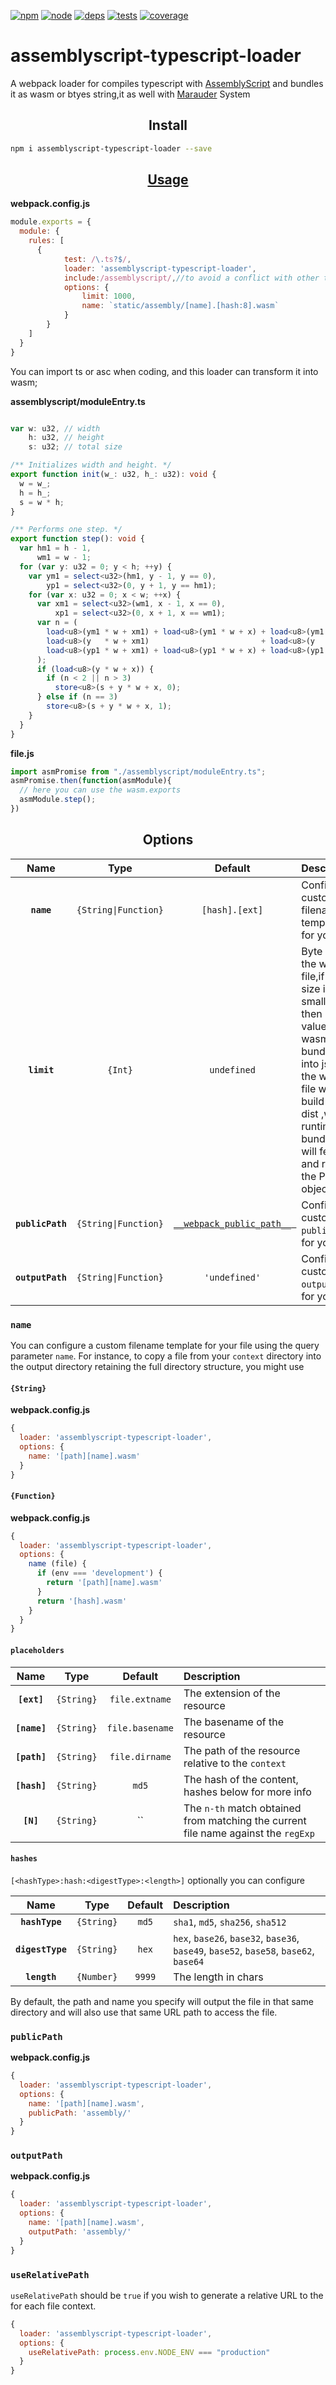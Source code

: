 [![npm][npm]][npm-url]
[![node][node]][node-url]
[![deps][deps]][deps-url]
[![tests][tests]][tests-url]
[![coverage][cover]][cover-url]


assemblyscript-typescript-loader
=================


A webpack loader for compiles typescript with [AssemblyScript](https://github.com/AssemblyScript/assemblyscript) and bundles it as wasm or btyes string,it as well with [Marauder](https://github.com/SinaMFE/webpack-marauder) System


<h2 align="center">Install</h2>

```bash
npm i assemblyscript-typescript-loader --save
```

<h2 align="center"><a href="#">Usage</a></h2>

**webpack.config.js**
```js
module.exports = {
  module: {
    rules: [
      {
            test: /\.ts?$/,
            loader: 'assemblyscript-typescript-loader',
            include:/assemblyscript/,//to avoid a conflict with other ts file who use 'ts-load',so you can division them with prop 'include'
            options: {
                limit: 1000,
                name: `static/assembly/[name].[hash:8].wasm`
            }
        }
    ]
  }
}


```
You can import ts  or asc when coding, and this loader can transform it into wasm;

**assemblyscript/moduleEntry.ts**

```ts

var w: u32, // width
    h: u32, // height
    s: u32; // total size

/** Initializes width and height. */
export function init(w_: u32, h_: u32): void {
  w = w_;
  h = h_;
  s = w * h;
}

/** Performs one step. */
export function step(): void {
  var hm1 = h - 1,
      wm1 = w - 1;
  for (var y: u32 = 0; y < h; ++y) {
    var ym1 = select<u32>(hm1, y - 1, y == 0),
        yp1 = select<u32>(0, y + 1, y == hm1);
    for (var x: u32 = 0; x < w; ++x) {
      var xm1 = select<u32>(wm1, x - 1, x == 0),
          xp1 = select<u32>(0, x + 1, x == wm1);
      var n = (
        load<u8>(ym1 * w + xm1) + load<u8>(ym1 * w + x) + load<u8>(ym1 * w + xp1) +
        load<u8>(y   * w + xm1)                         + load<u8>(y   * w + xp1) +
        load<u8>(yp1 * w + xm1) + load<u8>(yp1 * w + x) + load<u8>(yp1 * w + xp1)
      );
      if (load<u8>(y * w + x)) {
        if (n < 2 || n > 3)
          store<u8>(s + y * w + x, 0);
      } else if (n == 3)
        store<u8>(s + y * w + x, 1);
    }
  }
}

```
**file.js**
```js
import asmPromise from "./assemblyscript/moduleEntry.ts";
asmPromise.then(function(asmModule){
  // here you can use the wasm.exports
  asmModule.step();
})
```

<h2 align="center">Options</h2>

|Name|Type|Default|Description|
|:--:|:--:|:-----:|:----------|
|**`name`**|`{String\|Function}`|`[hash].[ext]`|Configure a custom filename template for your file|
|**`limit`**|`{Int}`|`undefined`|Byte limit to the wasm file,if the size is smaller then limit value ,the wasm will bundled into js ,or the wasm file will build into dist ,well runtime , bundled js will fetch it and return the Promise object;
|**`publicPath`**|`{String\|Function}`|[`__webpack_public_path__ `](https://webpack.js.org/api/module-variables/#__webpack_public_path__-webpack-specific-)|Configure a custom `public` path for your file|
|**`outputPath`**|`{String\|Function}`|`'undefined'`|Configure a custom `output` path for your file|

### `name`

You can configure a custom filename template for your file using the query parameter `name`. For instance, to copy a file from your `context` directory into the output directory retaining the full directory structure, you might use

#### `{String}`

**webpack.config.js**
```js
{
  loader: 'assemblyscript-typescript-loader',
  options: {
    name: '[path][name].wasm'
  }
}
```

#### `{Function}`

**webpack.config.js**
```js
{
  loader: 'assemblyscript-typescript-loader',
  options: {
    name (file) {
      if (env === 'development') {
        return '[path][name].wasm'
      }
      return '[hash].wasm'
    }
  }
}
```
#### `placeholders`

|Name|Type|Default|Description|
|:--:|:--:|:-----:|:----------|
|**`[ext]`**|`{String}`|`file.extname`|The extension of the resource|
|**`[name]`**|`{String}`|`file.basename`|The basename of the resource|
|**`[path]`**|`{String}`|`file.dirname`|The path of the resource relative to the `context`|
|**`[hash]`**|`{String}`|`md5`|The hash of the content, hashes below for more info|
|**`[N]`**|`{String}`|``|The `n-th` match obtained from matching the current file name against the `regExp`|

#### `hashes`

`[<hashType>:hash:<digestType>:<length>]` optionally you can configure

|Name|Type|Default|Description|
|:--:|:--:|:-----:|:----------|
|**`hashType`**|`{String}`|`md5`|`sha1`, `md5`, `sha256`, `sha512`|
|**`digestType`**|`{String}`|`hex`|`hex`, `base26`, `base32`, `base36`, `base49`, `base52`, `base58`, `base62`, `base64`|
|**`length`**|`{Number}`|`9999`|The length in chars|

By default, the path and name you specify will output the file in that same directory and will also use that same URL path to access the file.


### `publicPath`

**webpack.config.js**
```js
{
  loader: 'assemblyscript-typescript-loader',
  options: {
    name: '[path][name].wasm',
    publicPath: 'assembly/'
  }
}
```

### `outputPath`

**webpack.config.js**
```js
{
  loader: 'assemblyscript-typescript-loader',
  options: {
    name: '[path][name].wasm',
    outputPath: 'assembly/'
  }
}
```

### `useRelativePath`

`useRelativePath` should be `true` if you wish to generate a relative URL to the for each file context.

```js
{
  loader: 'assemblyscript-typescript-loader',
  options: {
    useRelativePath: process.env.NODE_ENV === "production"
  }
}
```




[npm]: https://img.shields.io/npm/v/assemblyscript-typescript-loader.svg
[npm-url]: https://npmjs.com/package/assemblyscript-typescript-loader

[node]: https://img.shields.io/node/v/assemblyscript-typescript-loader.svg
[node-url]: https://nodejs.org

[deps]: https://david-dm.org/SinaMFE/assemblyscript-typescript-loader.svg
[deps-url]: https://david-dm.org/SinaMFE/assemblyscript-typescript-loader

[tests]: http://img.shields.io/travis/SinaMFE/assemblyscript-typescript-loader.svg
[tests-url]: https://travis-ci.org/SinaMFE/assemblyscript-typescript-loader

[cover]: https://img.shields.io/codecov/c/github/SinaMFE/assemblyscript-typescript-loader.svg
[cover-url]: https://codecov.io/gh/SinaMFE/assemblyscript-typescript-loader

[chat]: https://badges.gitter.im/webpack/webpack.svg
[chat-url]: https://gitter.im/webpack/webpack
